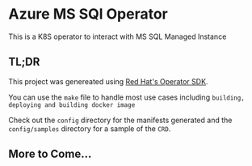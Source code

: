 # Azure MS SQl Operator

This is a K8S operator to interact with MS SQL Managed Instance

## TL;DR

This project was genereated using [Red Hat's Operator SDK](https://sdk.operatorframework.io/).

You can use the `make` file to handle most use cases including `building, deploying and building docker image`

Check out the `config` directory for the manifests generated and the `config/samples` directory for a sample of the `CRD`.

## More to Come...
